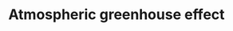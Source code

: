 ---
title: Atmospheric greenhouse effect
longTitle: 'Atmospheric greenhouse effect'
tags:
- gccommon
use:
- "[[Greenhouse effect]]"
---